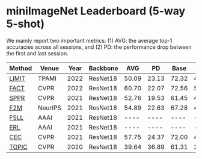 # miniImageNet Leaderboard (5-way 5-shot)

We mainly report two important metrics: (1) AVG: the average top-1 accuracies across all sessions, and (2) PD: the performance drop between the first and last session. 

|Method|Venue|Year|Backbone|AVG|PD|Base|Last|Code|
|------|------|------|------|------|------|------|------|------|
[LIMIT](https://arxiv.org/pdf/2203.17030)|TPAMI|2022|ResNet18|50.09|23.13|72.32|49.49|[Pytorch](https://github.com/LAMDA-CL/TPAMI-Limit)
[FACT](https://openaccess.thecvf.com/content/CVPR2022/papers/Zhou_Forward_Compatible_Few-Shot_Class-Incremental_Learning_CVPR_2022_paper.pdf)|CVPR|2022|ResNet18|60.70|22.07|72.56|50.49|[Pytorch](https://github.com/LAMDA-CL/CVPR22-Fact)
[SPPR](https://openaccess.thecvf.com/content/CVPR2021/papers/Zhu_Self-Promoted_Prototype_Refinement_for_Few-Shot_Class-Incremental_Learning_CVPR_2021_paper.pdf)|CVPR|2021|ResNet18|52.76|19.53|61.45|41.92|[Pytorch](https://github.com/zhukaii/SPPR)
[F2M](https://openreview.net/pdf?id=ALvt7nXa2q)|NeurIPS|2021|ResNet18|54.89|22.63|67.28|44.65|[Pytorch](https://github.com/moukamisama/F2M)
[FSLL](https://arxiv.org/pdf/2103.00991)|AAAI|2021|ResNet18|----|----|----|----|Pytorch
[ERL](https://ojs.aaai.org/index.php/AAAI/article/view/16213)|AAAI|2021|ResNet18|----|----|----|----|Pytorch
[CEC](https://openaccess.thecvf.com/content/CVPR2021/papers/Zhang_Few-Shot_Incremental_Learning_With_Continually_Evolved_Classifiers_CVPR_2021_paper.pdf)|CVPR|2021|ResNet18|57.75|24.37|72.00|47.63|[Pytorch](https://github.com/icoz69/CEC-CVPR2021)|
|[TOPIC](https://openaccess.thecvf.com/content_CVPR_2020/papers/Tao_Few-Shot_Class-Incremental_Learning_CVPR_2020_paper.pdf)|CVPR|2020|ResNet18|39.64|36.89|61.31|24.42|[Pytorch](https://github.com/xyutao/fscil)|
